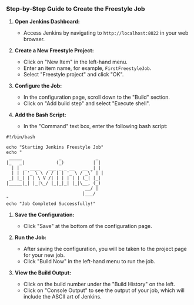 ### Step-by-Step Guide to Create the Freestyle Job

1.  **Open Jenkins Dashboard:**
    
    - Access Jenkins by navigating to `http://localhost:8022` in your web browser.
2.  **Create a New Freestyle Project:**
    
    - Click on "New Item" in the left-hand menu.
    - Enter an item name, for example, `FirstFreestyleJob`.
    - Select "Freestyle project" and click "OK".
3.  **Configure the Job:**
    
    - In the configuration page, scroll down to the "Build" section.
    - Click on "Add build step" and select "Execute shell".
4.  **Add the Bash Script:**
    
    - In the "Command" text box, enter the following bash script:

```
#!/bin/bash

echo "Starting Jenkins Freestyle Job"
echo "
 _____              _             _ 
|_   _|            (_)           | |
  | |  _ ____   ___ _ _ __   __ _| |
  | | | '_ \ \ / / | | '_ \ / _\` | |
 _| |_| | | \ V /| | | | | | (_| |_|
|_____|_| |_|\_/ |_|_|_| |_|\__, (_)
                              __/ |  
                             |___/   
"
echo "Job Completed Successfully!"
```

1.  **Save the Configuration:**
    
    - Click "Save" at the bottom of the configuration page.
2.  **Run the Job:**
    
    - After saving the configuration, you will be taken to the project page for your new job.
    - Click "Build Now" in the left-hand menu to run the job.
3.  **View the Build Output:**
    
    - Click on the build number under the "Build History" on the left.
    - Click on "Console Output" to see the output of your job, which will include the ASCII art of Jenkins.
